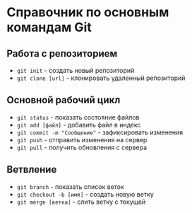 # Справочник по основным командам Git

## Работа с репозиторием
- `git init` - создать новый репозиторий
- `git clone [url]` - клонировать удаленный репозиторий

## Основной рабочий цикл
- `git status` - показать состояние файлов
- `git add [файл]` - добавить файл в индекс
- `git commit -m "Сообщение"` - зафиксировать изменения
- `git push` - отправить изменения на сервер
- `git pull` - получить обновления с сервера

## Ветвление
- `git branch` - показать список веток
- `git checkout -b [имя]` - создать новую ветку
- `git merge [ветка]` - слить ветку с текущей